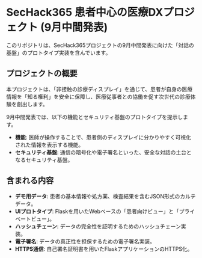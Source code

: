 # SecHack365 患者中心の医療DXプロジェクト (9月中間発表)

このリポジトリは、SecHack365プロジェクトの9月中間発表に向けた「対話の基盤」のプロトタイプ実装を含んでいます。

## プロジェクトの概要

本プロジェクトは、「非接触の診療ディスプレイ」を通じて、患者が自身の医療情報を「知る権利」を安全に保障し、医療従事者との協働を促す次世代の診療体験を創出します。

9月中間発表では、以下の機能とセキュリティ基盤のプロトタイプを提示します。

*   **機能**: 医師が操作することで、患者側のディスプレイに分かりやすく可視化された情報を表示する機能。
*   **セキュリティ基盤**: 通信の暗号化や電子署名といった、安全な対話の土台となるセキュリティ基盤。

## 含まれる内容

*   **デモ用データ**: 患者の基本情報や処方薬、検査結果を含むJSON形式のカルテデータ。
*   **UIプロトタイプ**: Flaskを用いたWebベースの「患者向けビュー」と「プライベートビュー」。
*   **ハッシュチェーン**: データの完全性を証明するためのハッシュチェーン実装。
*   **電子署名**: データの真正性を担保するための電子署名実装。
*   **HTTPS通信**: 自己署名証明書を用いたFlaskアプリケーションのHTTPS化。

